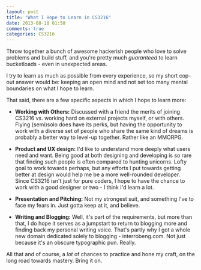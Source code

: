 ```yaml
---
layout: post
title: "What I Hope to Learn in CS3216"
date: 2013-08-10 01:50
comments: true
categories: CS3216
---
```

Throw together a bunch of awesome hackerish people who love to solve problems and build stuff, and you're pretty much *guaranteed* to learn bucketloads - even in unexpected areas.

I try to learn as much as possible from every experience, so my short cop-out answer would be: keeping an open mind and not set too many mental boundaries on what I hope to learn.

That said, there are a few specific aspects in which I hope to learn more:

- **Working with Others:** Discussed with a friend the merits of joining CS3216 vs. working hard on external projects myself, or with others. Flying (semi)solo does have its perks, but having the opportunity to work with a diverse set of people who share the same kind of dreams is probably a better way to level-up together. Rather like an MMORPG.

- **Product and UX design:** I'd like to understand more deeply what users need and want. Being good at both designing and developing is so rare that finding such people is often compared to hunting unicorns. Lofty goal to work towards perhaps, but any efforts I put towards getting better at design would help me be a more well-rounded developer. Since CS3216 isn't just for pure coders, I hope to have the chance to work with a good designer or two - I think I'd learn a lot.

- **Presentation and Pitching:** Not my strongest suit, and something I've to face my fears in. Just gotta keep at it, and believe.

- **Writing and Blogging:** Well, it's part of the requirements, but more than that, I do hope it serves as a jumpstart to return to blogging more and finding back my personal writing voice. That's partly why I got a whole new domain dedicated solely to blogging - interrobeng.com. Not just because it's an obscure typographic pun. Really.

All that and of course, a *lot* of chances to practice and hone my craft, on the long road towards mastery. Bring it on.